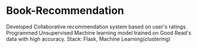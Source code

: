 # Book-Recommendation
Developed Collaborative recommendation system based on user's ratings. Programmed Unsupervised Machine learning model trained on Good Read's data with high accuracy. Stack: Flask, Machine Learning(clustering)
